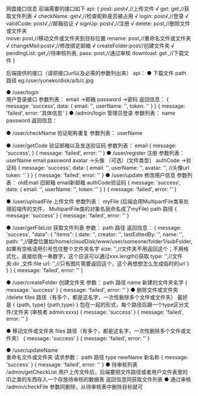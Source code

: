 网盘接口信息
前端需要的接口如下
api: {
post: post√,//上传文件        √
get: get,//获取文件列表   √
checkName: get√,//检查昵称是否被占用     √
login: post√,//登录                                      √
validCode: post√,//邮箱验证                    √
signUp: post√,//注册                                 √
delete: post,//删除文件或文件夹  
move: post,//移动文件或文件夹到目标位置
rename: post,//重命名文件或文件夹  √
changeMail:post√,//修改绑定邮箱   √
createFolder:post//创建文件夹   √
pendingList: get,//待审核列表,
pass: post,//通过审核
download: get ,//下载文件
}

后端提供的接口（请把接口url以及必需的参数列出来）
api：
● 下载文件
path 路径 eg:/user/yuneko/disk/a/b/c.jpg

● /user/login  
用户登录接口
参数列表：
email                 ->邮箱
password           ->密码
返回信息：
{
message: 'success',
data: {
email: '',
userName: '',
token: ''
}
}
{
message: 'failed',
error: '具体信息'
}
● /admin/login
管理员登录
参数列表：
name
password
返回信息：


● /user/checkName
验证昵称重复
参数列表：
userName

● /user/getCode
验证邮箱以及发送验证码
参数列表：
email
{
message: 'success',
}
{
message: 'failed',
error: ''
}
● /user/register
注册
参数列表：
userName
email
password
avatar    ->头像 （可选）(文件类型）
authCode    ->验证码
{
message: 'success',
data: {
email: '',
userName: '',
avatar: '', //头像url
token: ''
}
}
{
message: 'failed',
error: ''
}
● /user/update
修改用户信息
参数列表：
oldEmail 旧邮箱
email新邮箱
authCode验证码
{
message: 'success',
data: {
email: '',
userName: '',
token: ''
}
}
{
message: 'failed',
error: ''
}

● /user/uploadFile
上传文件
参数列表：
myFile     (后端会用MultipartFile类来处理前端传的文件， MultipartFile类的对象名我命名成了myFile)
path          路径
{
message: 'success'
}
{
message: 'failed',
error: ''
}

● /user/getFileList
获取文件列表
参数：
path    路径
返回信息：
{
message: 'success',
"data": {
"items": {
date: '',
creator: '',
lastEditedBy: '',
name: '',
path: '',//硬盘位置如/home/cloudDisk/www/user/someone/folder1/subFolder,如果有空格请用引号包住整个文件夹名字
size: '',//文件夹不用返回这个；不用格式化，直接给我一串数字，这个应该可以通过xxx.length()获取
type: '',//文件夹:dir  ,文件:file
url: '',//只有图片需要返回这个，这个再想想怎么生成临时的url
}
}
}
{
message: 'failed',
error: ''
}

● /user/createFolder
创建文件夹
参数：
path     路径
name    新建的文件夹名字
{
message: 'success'
}
{
message: 'failed',
error: ''
}
●  删除文件或文件夹
/delete
files    路径（有多个，都是这名字，一次性删除多个文件或文件夹）
最好是
{
{path, type}
{path,type}
}         包在一起的形式，每个路径后跟一个type区分文件/文件夹
(审核者  admin:xxxx)
{
message: 'success'
}
{
message: 'failed',
error: ''
}

● 移动文件或文件夹
files    路径（有多个，都是这名字，一次性删除多个文件或文件夹）
{
message: 'success'
}
{
message: 'failed',
error: ''
}

● /user/updateName   
重命名文件或文件夹
请求参数：
path     路径
type
newName    新名称
{
message: 'success'
}
{
message: 'failed',
error: ''
}
●   待审核列表  
/admin/getCheckList
用户上传文件后，后端要把文件路径或者用户文件表里的ID之类的东西存入一个存放待审核的数据表
返回信息同获取文件列表
● 通过审核
/admin/checkFile
参数同删除，从待审核表中删除目标就可


